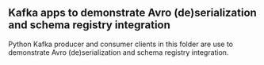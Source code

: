 ## Kafka apps to demonstrate Avro (de)serialization and schema registry integration

Python Kafka producer and consumer clients in this folder are use to demonstrate Avro (de)serialization and schema registry integration.
